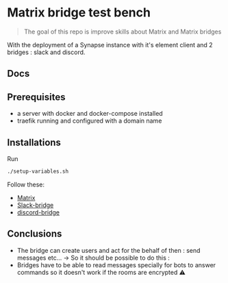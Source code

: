 # Matrix bridge test bench

> The goal of this repo is improve skills about Matrix and Matrix bridges

With the deployment of a Synapse instance with it's element client and 2 bridges : slack and discord.

## Docs

## Prerequisites

- a server with docker and docker-compose installed
- traefik running and configured with a domain name

## Installations

Run

```bash
./setup-variables.sh
```

Follow these:

- [Matrix](matrix/readme.md)
- [Slack-bridge](slack-bridge/readme.md)
- [discord-bridge](discord-bridge/readme.md)

## Conclusions

- The bridge can create users and act for the behalf of then : send messages etc...
  ->  So it should be possible to do this :
- Bridges have to be able to read messages specially for bots to answer commands so it doesn't work if the rooms are encrypted ⚠️